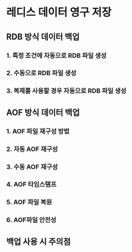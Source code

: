 # 레디스 데이터 영구 저장
## RDB 방식 데이터 백업
### 1. 특정 조건에 자동으로 RDB 파일 생성
### 2. 수동으로 RDB 파일 생성
### 3. 복제를 사용할 경우 자동으로 RDB 파일 생성

## AOF 방식 데이터 백업
### 1. AOF 파일 재구성 방법
### 2. 자동 AOF 재구성
### 3. 수동 AOF 재구성
### 4. AOF 타임스탬프
### 5. AOF 파일 복원
### 6. AOF파일 안전성

## 백업 사용 시 주의점